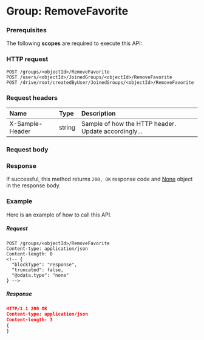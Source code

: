 # Group: RemoveFavorite


### Prerequisites
The following **scopes** are required to execute this API: 
### HTTP request
<!-- { "blockType": "ignored" } -->
```http
POST /groups/<objectId>/RemoveFavorite
POST /users/<objectId>/JoinedGroups/<objectId>/RemoveFavorite
POST /drive/root/createdByUser/JoinedGroups/<objectId>/RemoveFavorite

```
### Request headers
| Name       | Type | Description|
|:---------------|:--------|:----------|
| X-Sample-Header  | string  | Sample of how the HTTP header. Update accordingly...|

### Request body

### Response
If successful, this method returns `200, OK` response code and [None](../resources/none.md) object in the response body.

### Example
Here is an example of how to call this API.
##### Request
<!-- {
  "blockType": "request",
  "name": "group_removefavorite"
}-->
```http
POST /groups/<objectId>/RemoveFavorite
Content-type: application/json
Content-length: 0
<!-- {
  "blockType": "response",
  "truncated": false,
  "@odata.type": "none"
} -->
```
##### Response
```json
HTTP/1.1 200 OK
Content-type: application/json
Content-length: 3
{
}
```

<!-- uuid: 065e57af-7ddf-4aa2-bbde-3131ac183d69
2015-10-15 16:17:32 UTC -->
<!-- {
  "type": "#page.annotation",
  "description": "Group: RemoveFavorite",
  "keywords": "",
  "section": "documentation",
  "tocPath": ""
}-->